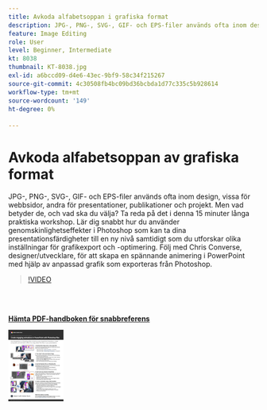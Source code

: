 ```yaml
---
title: Avkoda alfabetsoppan i grafiska format
description: JPG-, PNG-, SVG-, GIF- och EPS-filer används ofta inom design, vissa för webbsidor, andra för presentationer, publikationer och projekt. Men vad betyder de, och vad ska du välja?
feature: Image Editing
role: User
level: Beginner, Intermediate
kt: 8038
thumbnail: KT-8038.jpg
exl-id: a6bccd09-d4e6-43ec-9bf9-58c34f215267
source-git-commit: 4c30508fb4bc09bd36bcbda1d77c335c5b928614
workflow-type: tm+mt
source-wordcount: '149'
ht-degree: 0%

---
```


# Avkoda alfabetsoppan av grafiska format

JPG-, PNG-, SVG-, GIF- och EPS-filer används ofta inom design, vissa för webbsidor, andra för presentationer, publikationer och projekt. Men vad betyder de, och vad ska du välja? Ta reda på det i denna 15 minuter långa praktiska workshop. Lär dig snabbt hur du använder genomskinlighetseffekter i Photoshop som kan ta dina presentationsfärdigheter till en ny nivå samtidigt som du utforskar olika inställningar för grafikexport och -optimering. Följ med Chris Converse, designer/utvecklare, för att skapa en spännande animering i PowerPoint med hjälp av anpassad grafik som exporteras från Photoshop.

>[!VIDEO](https://video.tv.adobe.com/v/333805?hidetitle=true)

<br> 

[**Hämta PDF-handboken för snabbreferens**](../quick-reference/Decodingthealphabetsoupofgraphicformats.pdf)

[![Bild på första sidan i snabbguiden](assets/DecodingthealphabetsoupofgraphicformatsPage1.png)](../quick-reference/Decodingthealphabetsoupofgraphicformats.pdf)
